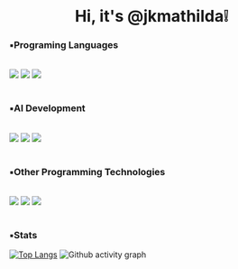 <div align="">
 <br/>
  <div align= "center">
  
#   Hi, it's @jkmathilda❕

  </div>
 
### ▪️Programing Languages
  
 <br/>
 
<img src="https://img.shields.io/badge/Python-007396?style=for-the-badge&logo=python&logoColor=white">
<img src="https://img.shields.io/badge/C-A8B9CC?style=for-the-badge&logo=C&logoColor=white">
<img src="https://img.shields.io/badge/JAVA-FFE953?style=for-the-badge&logo=java&logoColor=white">
 <br/>
 <br/>

### ▪️AI Development
 <br/>
<img src="https://img.shields.io/badge/openai-412991?style=for-the-badge&logo=openai&logoColor=white">
<img src="https://img.shields.io/badge/DALL·E-FF0089?style=for-the-badge&logo=DALL.E&logoColor=white">
<img src="https://img.shields.io/badge/LangChain-9999FF?style=for-the-badge&logo=LangChain&logoColor=white">
 <br/>
 <br/>

 ### ▪️Other Programming Technologies

 <br/>
<img src="https://img.shields.io/badge/flask-181717?style=for-the-badge&logo=flask&logoColor=white">
<img src="https://img.shields.io/badge/streamlit-FF4B4B?style=for-the-badge&logo=streamlit&logoColor=white">
<img src="https://img.shields.io/badge/vim-49B48A?style=for-the-badge&logo=vim&logoColor=white">
 <br/>
 <br/>

 ### ▪️Stats
[![Top Langs](https://github-readme-stats.vercel.app/api/top-langs/?username=jkmathilda&layout=compact&theme=radical)](https://github.com/jkmathilda)
![Github activity graph](https://github-readme-activity-graph.vercel.app/graph?username=jkmathilda&bg_color=0d1117&color=ffffff&line=00b3ff&point=f9fafa&area=true&hide_border=true)


<!--
**jkmathilda/jkmathilda** is a ✨ _special_ ✨ repository because its `README.md` (this file) appears on your GitHub profile.

Here are some ideas to get you started:

- 🔭 I’m currently working on ...
- 🌱 I’m currently learning ...
- 👯 I’m looking to collaborate on ...
- 🤔 I’m looking for help with ...
- 💬 Ask me about ...
- 📫 How to reach me: ...
- 😄 Pronouns: ...
- ⚡ Fun fact: ...
-->
